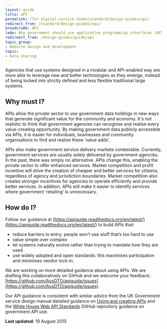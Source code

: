 ```yaml
---
layout: guide
title: API
permalink: /for-digital-service-teams/standard/design-guides/api/
redirect_from: /standard/design-guides/api/
breadcrumb: API
lede: Why government should use application programming interfaces (APIs)
redireect_from: /design-guides/guide/api
topic_group:
- Website design and development
topic:
- Data sharing
---
```

Agencies that use systems designed in a modular and API-enabled way are more able to leverage new and better technologies as they emerge, instead of being locked into strictly defined and less flexible traditional large systems.

## Why must I?

APIs allow the private sector to use government data holdings in new ways that generate significant value for the community and economy. It's not realistic to think that government agencies can recognise and realise every value-creating opportunity. By making government data publicly accessible via APIs, it is easier for individuals, businesses and community organisations to find and realise these ‘value adds’.

APIs also make government service delivery markets contestable. Currently, government services are usually solely delivered by government agencies. In the past, there was simply no alternative. APIs change this, enabling the private sector to offer enhanced services. Market competition and profit incentive will drive the creation of cheaper and better services for citizens, regardless of agency and jurisdiction boundaries. Market competition also creates stronger incentives for agencies to operate efficiently and provide better services. In addition, APIs will make it easier to identify services where government ‘retailing’ is unnecessary.

## How do I?

Follow our guidance at [https://apiguide.readthedocs.org/en/latest/](https://apiguide.readthedocs.org/en/latest/) to build APIs that:

*   reduce barriers to entry: people won’t use stuff that’s too hard to use
*   value simple over complex
*   let systems naturally evolve rather than trying to mandate how they are used
*   use widely adopted and open standards: this maximises participation and minimises vendor lock-in.

We are working on more detailed guidance about using APIs. We are drafting this collaboratively on GitHub and we welcome your feedback: [https://github.com/AusDTO/apiguide/issues](https://github.com/AusDTO/apiguide/issues).

Our API guidance is consistent with similar advice from the UK Government service design manual detailed guidance on [Using and creating APIs](https://www.gov.uk/service-manual/making-software/apis.html) and the [White House Web API Standards](https://github.com/WhiteHouse/api-standards) GitHub repository guidance on government API use.

**Last updated**: 19 August 2015

